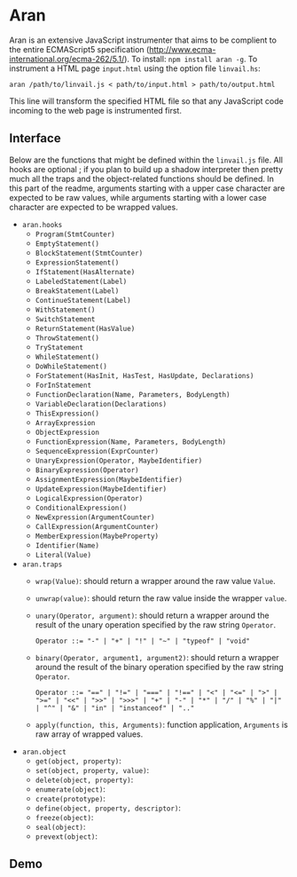 # Aran

Aran is an extensive JavaScript instrumenter that aims to be complient to the entire ECMAScript5 specification (http://www.ecma-international.org/ecma-262/5.1/).
To install: `npm install aran -g`.
To instrument a HTML page `input.html` using the option file `linvail.hs`:

  ```aran /path/to/linvail.js < path/to/input.html > path/to/output.html```

This line will transform the specified HTML file so that any JavaScript code incoming to the web page is instrumented first.

## Interface

Below are the functions that might be defined within the `linvail.js` file.
All hooks are optional ; if you plan to build up a shadow interpreter then pretty much all the traps and the object-related functions should be defined.
In this part of the readme, arguments starting with a upper case character are expected to be raw values, while arguments starting with a lower case character are expected to be wrapped values.

  * `aran.hooks`
    * `Program(StmtCounter)`
    * `EmptyStatement()`
    * `BlockStatement(StmtCounter)`
    * `ExpressionStatement()`
    * `IfStatement(HasAlternate)`
    * `LabeledStatement(Label)`
    * `BreakStatement(Label)`
    * `ContinueStatement(Label)`
    * `WithStatement()`
    * `SwitchStatement`
    * `ReturnStatement(HasValue)`
    * `ThrowStatement()`
    * `TryStatement`
    * `WhileStatement()`
    * `DoWhileStatement()`
    * `ForStatement(HasInit, HasTest, HasUpdate, Declarations)`
    * `ForInStatement`
    * `FunctionDeclaration(Name, Parameters, BodyLength)`
    * `VariableDeclaration(Declarations)`
    * `ThisExpression()`
    * `ArrayExpression`
    * `ObjectExpression`
    * `FunctionExpression(Name, Parameters, BodyLength)`
    * `SequenceExpression(ExprCounter)`
    * `UnaryExpression(Operator, MaybeIdentifier)`
    * `BinaryExpression(Operator)`
    * `AssignmentExpression(MaybeIdentifier)`
    * `UpdateExpression(MaybeIdentifier)`
    * `LogicalExpression(Operator)`
    * `ConditionalExpression()`
    * `NewExpression(ArgumentCounter)`
    * `CallExpression(ArgumentCounter)`
    * `MemberExpression(MaybeProperty)`
    * `Identifier(Name)`
    * `Literal(Value)`
  * `aran.traps`
    * `wrap(Value)`: should return a wrapper around the raw value `Value`. 
    * `unwrap(value)`: should return the raw value inside the wrapper `value`. 
    * `unary(Operator, argument)`: should return a wrapper around the result of the unary operation specified by the raw string `Operator`.

        ```Operator ::= "-" | "+" | "!" | "~" | "typeof" | "void"```

    * `binary(Operator, argument1, argument2)`: should return a wrapper around the result of the binary operation specified by the raw string `Operator`.
        
        ```Operator ::= "==" | "!=" | "===" | "!==" | "<" | "<=" | ">" | ">=" | "<<" | ">>" | ">>>" | "+" | "-" | "*" | "/" | "%" | "|" | "^" | "&" | "in" | "instanceof" | ".."```

    * `apply(function, this, Arguments)`: function application, `Arguments` is raw array of wrapped values.
  * `aran.object`
    * `get(object, property)`:
    * `set(object, property, value)`: 
    * `delete(object, property)`: 
    * `enumerate(object)`:
    * `create(prototype)`:
    * `define(object, property, descriptor)`:
    * `freeze(object)`:
    * `seal(object)`:
    * `prevext(object)`:

## Demo

<!-- Proxy usage

* With statement (eg: with({a:1}) {var b=a})
* For-in loop with object as left part (eg: for (var o1.a in o2) {})
* Window object: if proxies are supported the window accessed by the client code is a proxy that automatically escape identifier ; if proxies are not supported the marker aran.swindow is given instead.

 -->